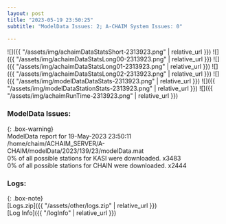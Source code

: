 ```yaml
---
layout: post
title: "2023-05-19 23:50:25"
subtitle: "ModelData Issues: 2; A-CHAIM System Issues: 0"

---
```


![]({{ "/assets/img/achaimDataStatsShort-2313923.png" | relative_url }})
![]({{ "/assets/img/achaimDataStatsLong00-2313923.png" | relative_url }})
![]({{ "/assets/img/achaimDataStatsLong01-2313923.png" | relative_url }})
![]({{ "/assets/img/achaimDataStatsLong02-2313923.png" | relative_url }})
![]({{ "/assets/img/modelDataDataStats-2313923.png" | relative_url }})
![]({{ "/assets/img/modelDataStationStats-2313923.png" | relative_url }})
![]({{ "/assets/img/achaimRunTime-2313923.png" | relative_url }})


### ModelData Issues:  
  
{: .box-warning}  
 ModelData report for 19-May-2023 23:50:11   
 /home/chaim/ACHAIM_SERVER/A-CHAIM/modelData/2023/139/23/modelData.mat   
 0% of all possible stations for KASI were downloaded. x3483   
 0% of all possible stations for CHAIN were downloaded. x2444   
  


### Logs:  
  
{: .box-note}  
[Logs.zip]({{ "/assets/other/logs.zip" | relative_url }})  
[Log Info]({{ "/logInfo" | relative_url }})  
